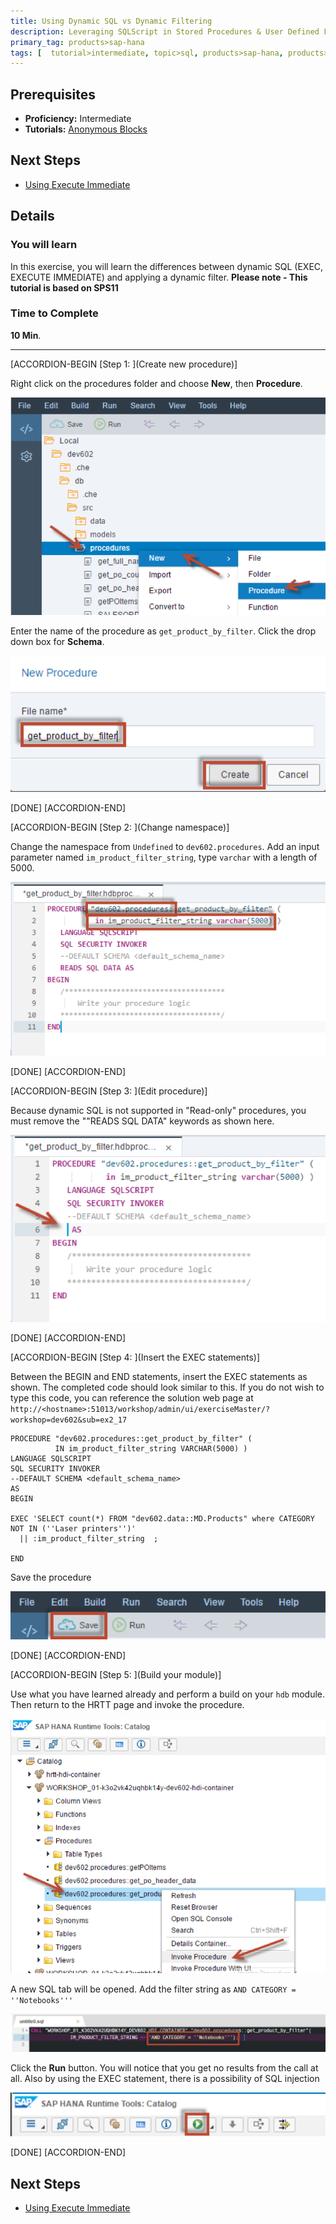 ```yaml
---
title: Using Dynamic SQL vs Dynamic Filtering
description: Leveraging SQLScript in Stored Procedures & User Defined Functions
primary_tag: products>sap-hana
tags: [  tutorial>intermediate, topic>sql, products>sap-hana, products>sap-hana\,-express-edition ]
---
```

## Prerequisites  
- **Proficiency:** Intermediate
- **Tutorials:** [Anonymous Blocks](http://www.sap.com/developer/tutorials/xsa-sqlscript-anonymous.html)

## Next Steps
- [Using Execute Immediate](http://www.sap.com/developer/tutorials/xsa-sqlscript-execute.html)

## Details
### You will learn  
In this exercise, you will learn the differences between dynamic SQL (EXEC, EXECUTE IMMEDIATE) and applying a dynamic filter.
**Please note - This tutorial is based on SPS11**

### Time to Complete
**10 Min**.

---


[ACCORDION-BEGIN [Step 1: ](Create new procedure)]

Right click on the procedures folder and choose **New**, then **Procedure**.

![new procedure](1.png)

Enter the name of the procedure as `get_product_by_filter`.  Click the drop down box for **Schema**.

![procedure name](2.png)


[DONE]
[ACCORDION-END]

[ACCORDION-BEGIN [Step 2: ](Change namespace)]

Change the namespace from `Undefined` to `dev602.procedures`. Add an input parameter named `im_product_filter_string`, type `varchar` with a length of 5000.

![change namespace](3.png)

[DONE]
[ACCORDION-END]

[ACCORDION-BEGIN [Step 3: ](Edit procedure)]

Because dynamic SQL is not supported in "Read-only" procedures, you must remove the ""READS SQL DATA" keywords as shown here.

![modify](4.png)

[DONE]
[ACCORDION-END]

[ACCORDION-BEGIN [Step 4: ](Insert the EXEC statements)]

Between the BEGIN and END statements, insert the EXEC statements as shown.  The completed code should look similar to this. If you do not wish to type this code, you can reference the solution web page at `http://<hostname>:51013/workshop/admin/ui/exerciseMaster/?workshop=dev602&sub=ex2_17`

  ```
  PROCEDURE "dev602.procedures::get_product_by_filter" (
            IN im_product_filter_string VARCHAR(5000) )
 LANGUAGE SQLSCRIPT
 SQL SECURITY INVOKER
 --DEFAULT SCHEMA <default_schema_name>
 AS
BEGIN

EXEC 'SELECT count(*) FROM "dev602.data::MD.Products" where CATEGORY NOT IN (''Laser printers'')'
    || :im_product_filter_string  ;

END
  ```

Save the procedure

![save procedure](6.png)

[DONE]
[ACCORDION-END]

[ACCORDION-BEGIN [Step 5: ](Build your module)]

Use what you have learned already and perform a build on your `hdb` module. Then return to the HRTT page and invoke the procedure.

![HRTT](7.png)

A new SQL tab will be opened. Add the filter string as `AND CATEGORY = ''Notebooks'''`

![new sql tab](8.png)

Click the **Run** button.  You will notice that you get no results from the call at all.  Also by using the EXEC statement, there is a possibility of SQL injection

![run procedure](9.png)

[DONE]
[ACCORDION-END]



## Next Steps
- [Using Execute Immediate](http://www.sap.com/developer/tutorials/xsa-sqlscript-execute.html)
